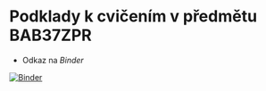 # Podklady k cvičením v předmětu BAB37ZPR

* Odkaz na *Binder*

[![Binder](https://mybinder.org/badge_logo.svg)](https://mybinder.org/v2/gh/vencov/zpr_tutorials/main)
